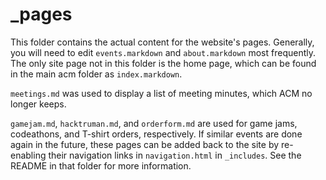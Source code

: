 # _pages
This folder contains the actual content for the website's pages. Generally, you will need to edit `events.markdown` and `about.markdown` most frequently. The only site page not in this folder is the home page, which can be found in the main acm folder as `index.markdown`. 

`meetings.md` was used to display a list of meeting minutes, which ACM no longer keeps. 

`gamejam.md`, `hacktruman.md`, and `orderform.md` are used for game jams, codeathons, and T-shirt orders, respectively. If similar events are done again in the future, these pages can be added back to the site by re-enabling their navigation links in `navigation.html` in `_includes`. See the README in that folder for more information. 